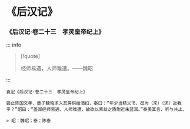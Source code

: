 # 《后汉记》

### 《后汉记·卷二十三　孝灵皇帝纪上》

::: info

> [!quote]
>
> 经师易遇，人师难遭。——魏昭

:::

```
袁宏《后汉记·卷二十三　孝灵皇帝纪上》

尝止陈国文孝，童子魏昭求入其房供给洒扫，泰曰：“年少当精义书，曷为（来）〔求〕近我乎？”昭曰：“盖闻经师易遇，人师难遭，故欲以素丝之质附近朱蓝耳。”泰美其言，听与共止。

> 昭：魏昭；泰：陈泰
```
